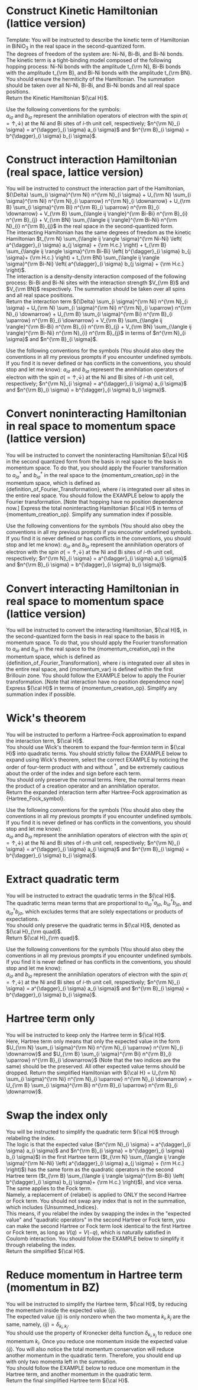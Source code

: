 # Construct Kinetic Hamiltonian (lattice version)
Template:
You will be instructed to describe the kinetic term of Hamiltonian in BiNiO$_3$ in the real space in the second-quantized form.   
The degrees of freedom of the system are: Ni-Ni, Bi-Bi, and Bi-Ni bonds.     
The kinetic term is a tight-binding model composed of the following hopping process: 
Ni-Ni bonds with the amplitude t_{\rm N}, Bi-Bi bonds with the amplitude t_{\rm B}, and Bi-Ni bonds with the amplitude t_{\rm BN}.
You should ensure the hermiticity of the Hamiltonian.
The summation should be taken over all Ni-Ni, Bi-Bi, and Bi-Ni bonds and all real space positions.  
Return the Kinetic Hamiltonian ${\cal H}$.

Use the following conventions for the symbols:  
$a_{i \sigma}$ and $b_{i \sigma}$ represent the annihilation operators of electron with the spin $\sigma(=\uparrow, \downarrow)$ at the Ni and Bi sites of $i$-th unit cell, respectively; 
$n^{\rm N}_{i \sigma} = a^{\dagger}_{i \sigma} a_{i \sigma}$ and $n^{\rm B}_{i \sigma} = b^{\dagger}_{i \sigma} b_{i \sigma}$.

# Construct interaction Hamiltonian (real space, lattice version)
You will be instructed to construct the interaction part of the Hamiltonian, ${\Delta} \sum_{i \sigma}^{\rm Ni} n^{\rm N}_{i \sigma} + U_{\rm N} \sum_{i \sigma}^{\rm Ni} n^{\rm N}_{i \uparrow} n^{\rm N}_{i \downarrow} + U_{\rm B} \sum_{i \sigma}^{\rm Bi} n^{\rm B}_{i \uparrow} n^{\rm B}_{i \downarrow} + V_{\rm B} \sum_{\langle ij \rangle}^{\rm Bi-Bi} n^{\rm B}_{i} n^{\rm B}_{j} + V_{\rm BN} \sum_{\langle ij \rangle}^{\rm Bi-Ni} n^{\rm N}_{i} n^{\rm B}_{j}$ in the real space in the second-quantized form.   
The interacting Hamiltonian has the same degrees of freedom as the kinetic Hamiltonian $t_{\rm N} \sum_{\langle ij \rangle \sigma}^{\rm Ni-Ni} \left( a^{\dagger}_{i \sigma} a_{j \sigma} + {\rm H.c.} \right) + t_{\rm B} \sum_{\langle ij \rangle \sigma}^{\rm Bi-Bi} \left( b^{\dagger}_{i \sigma} b_{j \sigma}+ {\rm H.c.} \right) + t_{\rm BN} \sum_{\langle ij \rangle \sigma}^{\rm Bi-Ni} \left( a^{\dagger}_{i \sigma} b_{j \sigma} + {\rm H.c.} \right)$.  
The interaction is a density-density interaction composed of the following process:
Bi-Bi and Bi-Ni sites with the interaction strength $V_{\rm B}$ and $V_{\rm BN}$ respectively.
The summation should be taken over all spins and all real space positions.  
Return the interaction term ${\Delta} \sum_{i \sigma}^{\rm Ni} n^{\rm N}_{i \sigma} + U_{\rm N} \sum_{i \sigma}^{\rm Ni} n^{\rm N}_{i \uparrow} n^{\rm N}_{i \downarrow} + U_{\rm B} \sum_{i \sigma}^{\rm Bi} n^{\rm B}_{i \uparrow} n^{\rm B}_{i \downarrow} + V_{\rm B} \sum_{\langle ij \rangle}^{\rm Bi-Bi} n^{\rm B}_{i} n^{\rm B}_{j} + V_{\rm BN} \sum_{\langle ij \rangle}^{\rm Bi-Ni} n^{\rm N}_{i} n^{\rm B}_{j}$ in terms of $n^{\rm N}_{i \sigma}$ and $n^{\rm B}_{i \sigma}$.

Use the following conventions for the symbols (You should also obey the conventions in all my previous prompts if you encounter undefined symbols. If you find it is never defined or has conflicts in the conventions, you should stop and let me know): 
$a_{i \sigma}$ and $b_{i \sigma}$ represent the annihilation operators of electron with the spin $\sigma(=\uparrow, \downarrow)$ at the Ni and Bi sites of $i$-th unit cell, respectively; 
$n^{\rm N}_{i \sigma} = a^{\dagger}_{i \sigma} a_{i \sigma}$ and $n^{\rm B}_{i \sigma} = b^{\dagger}_{i \sigma} b_{i \sigma}$.

# Convert noninteracting Hamiltonian in real space to momentum space (lattice version)
You will be instructed to convert the noninteracting Hamiltonian ${\cal H}$ in the second quantized form from the basis in real space to the basis in momentum space. 
To do that, you should apply the Fourier transformation to $a^{\dagger}_{i \sigma}$ and $b^{\dagger}_{i \sigma}$ in the real space to the {momentum_creation_op} in the momentum space, which is defined as {definition_of_Fourier_Transformation}, where $i$ is integrated over all sites in the entire real space. You should follow the EXAMPLE below to apply the Fourier transformation. [Note that hopping have no position dependence now.]
Express the total noninteracting Hamiltonian ${\cal H}$ in terms of {momentum_creation_op}. Simplify any summation index if possible.

Use the following conventions for the symbols (You should also obey the conventions in all my previous prompts if you encounter undefined symbols. If you find it is never defined or has conflicts in the conventions, you should stop and let me know):
$a_{i \sigma}$ and $b_{i \sigma}$ represent the annihilation operators of electron with the spin $\sigma(=\uparrow, \downarrow)$ at the Ni and Bi sites of $i$-th unit cell, respectively; 
$n^{\rm N}_{i \sigma} = a^{\dagger}_{i \sigma} a_{i \sigma}$ and $n^{\rm B}_{i \sigma} = b^{\dagger}_{i \sigma} b_{i \sigma}$.

# Convert interacting Hamiltonian in real space to momentum space (lattice version)
You will be instructed to convert the interacting Hamiltonian, ${\cal H}$, in the second-quantized form the basis in real space to the basis in momentum space.
To do that, you should apply the Fourier transformation to $a_{i \sigma}$ and $b_{i \sigma}$ in the real space to the {momentum_creation_op} in the momentum space, which is defined as {definition_of_Fourier_Transformation}, where $i$ is integrated over all sites in the entire real space, and {momentum_var} is defined within the first Brillouin zone. You should follow the EXAMPLE below to apply the Fourier transformation. [Note that interaction have no position dependence now]  
Express ${\cal H}$ in terms of {momentum_creation_op}. Simplify any summation index if possible.

# Wick's theorem
You will be instructed to perform a Hartree-Fock approximation to expand the interaction term, ${\cal H}$.  
You should use Wick's theorem to expand the four-fermion term in ${\cal H}$ into quadratic terms. You should strictly follow the EXAMPLE below to expand using Wick's theorem, select the correct EXAMPLE by noticing the order of four-term product with and without ${{}}^\dagger$, and be extremely cautious about the order of the index and sign before each term.  
You should only preserve the normal terms. Here, the normal terms mean the product of a creation operator and an annihilation operator.  
Return the expanded interaction term after Hartree-Fock approximation as {Hartree_Fock_symbol}.

Use the following conventions for the symbols (You should also obey the conventions in all my previous prompts if you encounter undefined symbols. If you find it is never defined or has conflicts in the conventions, you should stop and let me know):  
$a_{i \sigma}$ and $b_{i \sigma}$ represent the annihilation operators of electron with the spin $\sigma(=\uparrow, \downarrow)$ at the Ni and Bi sites of $i$-th unit cell, respectively; 
$n^{\rm N}_{i \sigma} = a^{\dagger}_{i \sigma} a_{i \sigma}$ and $n^{\rm B}_{i \sigma} = b^{\dagger}_{i \sigma} b_{i \sigma}$.

# Extract quadratic term
You will be instructed to extract the quadratic terms in the ${\cal H}$.  
The quadratic terms mean terms that are proportional to $a^{\dagger}_{i \sigma} a_{j \sigma}$, $b^{\dagger}_{i \sigma} b_{j \sigma}$, and $a^{\dagger}_{i \sigma} b_{j \sigma}$, which excludes terms that are solely expectations or products of expectations.  
You should only preserve the quadratic terms in ${\cal H}$, denoted as ${\cal H}_{\rm quad}$.  
Return ${\cal H}_{\rm quad}$.  

Use the following conventions for the symbols (You should also obey the conventions in all my previous prompts if you encounter undefined symbols. If you find it is never defined or has conflicts in the conventions, you should stop and let me know):  
$a_{i \sigma}$ and $b_{i \sigma}$ represent the annihilation operators of electron with the spin $\sigma(=\uparrow, \downarrow)$ at the Ni and Bi sites of $i$-th unit cell, respectively; 
$n^{\rm N}_{i \sigma} = a^{\dagger}_{i \sigma} a_{i \sigma}$ and $n^{\rm B}_{i \sigma} = b^{\dagger}_{i \sigma} b_{i \sigma}$.

# Hartree term only
You will be instructed to keep only the Hartree term in ${\cal H}$.  
Here, Hartree term only means that only the expected value in the form $U_{\rm N} \sum_{i \sigma}^{\rm Ni} n^{\rm N}_{i \uparrow} n^{\rm N}_{i \downarrow}$ and $U_{\rm B} \sum_{i \sigma}^{\rm Bi} n^{\rm B}_{i \uparrow} n^{\rm B}_{i \downarrow}$ (Note that the two indices are the same) should be the preserved. All other expected value terms should be dropped.
Return the simplified Hamiltonian with ${\cal H} = U_{\rm N} \sum_{i \sigma}^{\rm Ni} n^{\rm N}_{i \uparrow} n^{\rm N}_{i \downarrow} + U_{\rm B} \sum_{i \sigma}^{\rm Bi} n^{\rm B}_{i \uparrow} n^{\rm B}_{i \downarrow}$.

# Swap the index only
You will be instructed to simplify the quadratic term ${\cal H}$ through relabeling the index.  
The logic is that the expected value ($n^{\rm N}_{i \sigma} = a^{\dagger}_{i \sigma} a_{i \sigma}$ and $n^{\rm B}_{i \sigma} = b^{\dagger}_{i \sigma} b_{i \sigma}$) in the first Hartree term ($t_{\rm N} \sum_{\langle ij \rangle \sigma}^{\rm Ni-Ni} \left( a^{\dagger}_{i \sigma} a_{j \sigma} + {\rm H.c.} \right)$) has the same form as the quadratic operators in the second Hartree term ($t_{\rm B} \sum_{\langle ij \rangle \sigma}^{\rm Bi-Bi} \left( b^{\dagger}_{i \sigma} b_{j \sigma}+ {\rm H.c.} \right)$), and vice versa. The same applies to the Fock term.  
Namely, a replacement of {relabel} is applied to ONLY the second Hartree or Fock term. You should not swap any index that is not in the summation, which includes {Unsummed_Indices}.  
This means, if you relabel the index by swapping the index in the "expected value" and "quadratic operators" in the second Hartree or Fock term, you can make the second Hartree or Fock term look identical to the first Hartree or Fock term, as long as $V(q)=V(-q)$, which is naturally satisfied in Coulomb interaction. You should follow the EXAMPLE below to simplify it through relabeling the index.  
Return the simplified ${\cal H}$.

# Reduce momentum in Hartree term (momentum in BZ)
You will be instructed to simplify the Hartree term, ${\cal H}$, by reducing the momentum inside the expected value $\langle ij \rangle$.  
The expected value $\langle ij \rangle$ is only nonzero when the two momenta $k_i,k_j$ are the same, namely, $\langle ij \rangle = \delta_{{k_i,k_j}}$.  
You should use the property of Kronecker delta function $\delta_{{k_i,k_j}}$ to reduce one momentum $k_i$.
Once you reduce one momentum inside the expected value $\langle ij \rangle$. You will also notice the total momentum conservation will reduce another momentum in the quadratic term. Therefore, you should end up with only two momenta left in the summation.  
You should follow the EXAMPLE below to reduce one momentum in the Hartree term, and another momentum in the quadratic term.  
Return the final simplified Hartree term ${\cal H}$.

